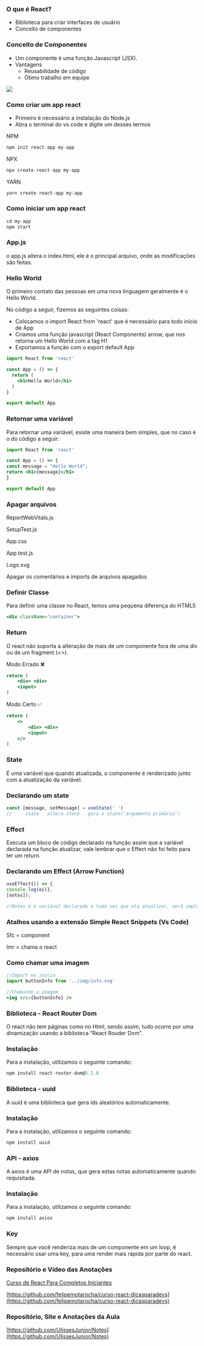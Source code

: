 ### O que é React?

- Biblioteca para criar interfaces de usuário
- Conceito de componentes

### Conceito de Componentes

- Um componente é uma função Javascript (JSX).
- Vantagens
    - Reusabilidade de código
    - Ótimo trabalho em equipe

<img src="../src/img/rda_demo.png">

### Como criar um app react

- Primeiro é necessário a instalação do Node.js
- Abra o terminal do vs code e digite um desses termos

NPM

```jsx
npm init react-app my-app
```

NPX

```jsx
npx create-react-app my-app
```

YARN

```jsx
yarn create react-app my-app
```

### Como iniciar um app react

```jsx
cd my-app
npm start
```

### App.js

o app.js altera o index.html, ele é o principal arquivo, onde as modificações são feitas.

### Hello World

O primeiro contato das pessoas em uma nova linguagem geralmente é o Hello World.

No código a seguir, fizemos as seguintes coisas:

- Colocamos o import React from 'react' que é necessário para todo início de App
- Criamos uma função javascript (React Components) arrow, que nos retorna um Hello World com a tag H1
- Exportamos a função com o export default App

```jsx
import React from 'react'

const App = () => {
  return (
    <h1>Hello World</h1>
  )
}

export default App
```

### Retornar uma variável

Para retornar uma variável, existe uma maneira bem simples, que no caso é o do código a seguir:

```jsx
import React from 'react'

const App = () => {
const message = "Hello World";
return <h1>{message}</h1>
}

export default App
```

### Apagar arquivos

ReportWebVitals.js

SetupTest.js

App.css

App.test.js

Logo.svg

Apagar os comentários e imports de arquivos apagados

  

### Definir Classe

Para definir uma classe no React, temos uma pequena diferença do HTML5

```jsx
<div className="container">
```

### Return

O react não suporta a alteração de mais de um componente fora de uma div ou de um fragment (<>).

Modo Errado ❌

```jsx
return (
	<div> <div>
	<input>
)
```

Modo Certo ✅

```jsx
return (
	<>
		<div> <div>
		<input>
	</>
)
```

### State

É uma variável que quando atualizada, o componente é renderizado junto com a atualização da variável.

### Declarando um state

```jsx
const [message, setMessage] = useState(' ')
//     state   altera state   gera o state('argumento primário')
```

### Effect

Executa um bloco de código declarado na função assim que a variável declarada na função atualizar, vale lembrar que o Effect não foi feito para ter um return.

### Declarando um Effect (Arrow Function)

```jsx
useEffect{() => {
console.log(oi)}, 
[notes]);

//Notes é a variável declarada e toda vez que ela atualizar, será implantado um "oi" no console
```

### Atalhos usando a extensão **Simple React Snippets (Vs Code)**

Sfc = component

Imr = chama o react

### Como chamar uma imagem

```jsx
//Import no início
import buttonInfo from '../img/info.svg'

//Chamando a imagem
<img src={buttonInfo} />
```

### Biblioteca - React Router Dom

O react não tem páginas como no Html, sendo assim, tudo ocorre por uma dinamização usando a biblioteca “React Rouder Dom”.

### Instalação

Para a instalação, utilizamos o seguinte comando:

```jsx
npm install react-router-dom@5.2.0
```

### Biblioteca - uuid

A uuid é uma biblioteca que gera ids aleatórios automaticamente.

### Instalação

Para a instalação, utilizamos o seguinte comando:

```jsx
npm install uuid
```

### API - axios

A axios é uma API de notas, que gera estas notas automaticamente quando requisitada.

### Instalação

Para a instalação, utilizamos o seguinte comando:

```jsx
npm install axios
```

### Key

Sempre que você renderiza mais de um componente em um loop, é necessário usar uma key, para uma render mais rápida por parte do react.

### Repositório e Vídeo das Anotações

[Curso de React Para Completos Iniciantes](https://youtu.be/ErjWNvP6mko)

[https://github.com/felipemotarocha/curso-react-dicasparadevs](https://github.com/felipemotarocha/curso-react-dicasparadevs)

### Repositório, Site e Anotações da Aula

[https://github.com/UlissesJunior/Notes](https://github.com/UlissesJunior/Notes)